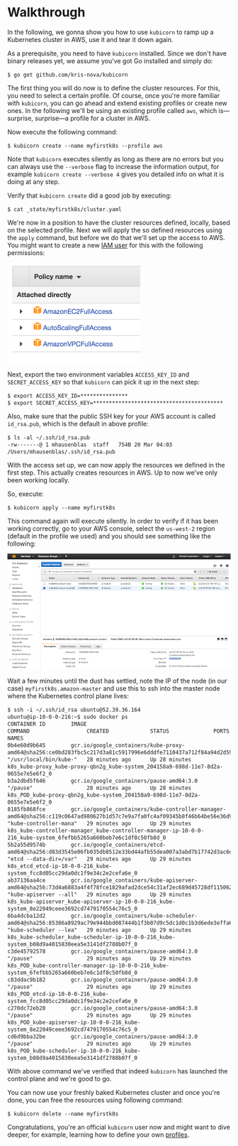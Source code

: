 # Walkthrough

In the following, we gonna show you how to use `kubicorn` to ramp up a Kubernetes cluster in AWS, use it and tear it down again.

As a prerequisite, you need to have `kubicorn` installed. Since we don't have binary releases yet, we assume you've got Go installed and simply do:

```
$ go get github.com/kris-nova/kubicorn
```

The first thing you will do now is to define the cluster resources. For this, you need to select a certain profile. Of course, once you're more familiar with `kubicorn`, you can go ahead and extend existing profiles or create new ones.
In the following we'll be using an existing profile called `aws`, which is—surprise, surprise—a profile for a cluster in AWS.

Now execute the following command:

```
$ kubicorn create --name myfirstk8s --profile aws
```

Note that `kubicorn` executes silently as long as there are no errors but you can always use the `--verbose` flag to increase the information output, for example `kubicorn create --verbose 4` gives you detailed info on what it is doing at any step.

Verify that `kubicorn create` did a good job by executing:

```
$ cat _state/myfirstk8s/cluster.yaml
```

We're now in a position to have the cluster resources defined, locally, based on the selected profile. Next we will apply the so defined resources using the `apply` command, but before we do that we'll set up the access to AWS. You might want to create a new [IAM user](http://docs.aws.amazon.com/IAM/latest/UserGuide/id_users_create.html) for this with the following permissions:

![AWS IAM permissions required for kubicorn](img/aws-iam-user-perm-screen-shot.png)

Next, export the two environment variables `ACCESS_KEY_ID` and `SECRET_ACCESS_KEY` so that `kubicorn` can pick it up in the next step:

```
$ export ACCESS_KEY_ID=***************
$ export SECRET_ACCESS_KEY=*****************************************
```

Also, make sure that the public SSH key for your AWS account is called `id_rsa.pub`, which is the default in above profile:

```
$ ls -al ~/.ssh/id_rsa.pub
-rw-------@ 1 mhausenblas  staff   754B 20 Mar 04:03 /Users/mhausenblas/.ssh/id_rsa.pub
```

With the access set up, we can now apply the resources we defined in the first step. This actually creates resources in AWS. Up to now we've only been working locally.

So, execute:

```
$ kubicorn apply --name myfirstk8s
```

This command again will execute silently. In order to verify if it has been working correctly, go to your AWS console,
select the `us-west-2` region (default in the profile we used) and you should see something like the following:

![AWS EC2 post-creation](img/aws-ec2-post-create-screen-shot.png)

Wait a few minutes until the dust has settled, note the IP of the node (in our case) `myfirstk8s.amazon-master`
and use this to ssh into the master node where the Kubernetes control plane lives:

```
$ ssh -i ~/.ssh/id_rsa ubuntu@52.39.36.164
ubuntu@ip-10-0-0-216:~$ sudo docker ps
CONTAINER ID        IMAGE                                                                                                                            COMMAND                  CREATED             STATUS              PORTS               NAMES
0b4e60d9b645        gcr.io/google_containers/kube-proxy-amd64@sha256:ce0bd283fbc5c217d3a81c5917996e6dddfe7110437a712f84a94d2d5912214d                "/usr/local/bin/kube-"   28 minutes ago      Up 28 minutes                           k8s_kube-proxy_kube-proxy-qbn2g_kube-system_204158a9-698d-11e7-8d2a-0655e7e5e6f2_0
b3a2dbd5f646        gcr.io/google_containers/pause-amd64:3.0                                                                                         "/pause"                 28 minutes ago      Up 28 minutes                           k8s_POD_kube-proxy-qbn2g_kube-system_204158a9-698d-11e7-8d2a-0655e7e5e6f2_0
8185fb868fce        gcr.io/google_containers/kube-controller-manager-amd64@sha256:c119c0647ad980627b1d57c7e9a7fa0fc4af09345b8f46b64be56e36d97b1402   "kube-controller-mana"   29 minutes ago      Up 29 minutes                           k8s_kube-controller-manager_kube-controller-manager-ip-10-0-0-216_kube-system_6fefbb5265a660beb7e6c1df8c50fb8d_0
5b2a55d9574b        gcr.io/google_containers/etcd-amd64@sha256:d83d3545e06fb035db8512e33bd44afb55dea007a3abd7b17742d3ac6d235940                      "etcd --data-dir=/var"   29 minutes ago      Up 29 minutes                           k8s_etcd_etcd-ip-10-0-0-216_kube-system_fcc8d05cc29da0dc1f9e34c2e2cefa6e_0
ab37136aa4ce        gcr.io/google_containers/kube-apiserver-amd64@sha256:73d4a6883a4f4f78fce1829afad2dce54c31af2ec689d45728df11506283f1a2            "kube-apiserver --all"   29 minutes ago      Up 29 minutes                           k8s_kube-apiserver_kube-apiserver-ip-10-0-0-216_kube-system_8e22049ceee3692cd7479170554c76c5_0
6ba4dcba12d2        gcr.io/google_containers/kube-scheduler-amd64@sha256:85386a8929ac79e944bbd087444b1f3b07d9c5dc1d0c1b3d6ede3effa611378d            "kube-scheduler --lea"   29 minutes ago      Up 29 minutes                           k8s_kube-scheduler_kube-scheduler-ip-10-0-0-216_kube-system_b08d9a4015830eea5e3141df2788b07f_0
c3de45792578        gcr.io/google_containers/pause-amd64:3.0                                                                                         "/pause"                 29 minutes ago      Up 29 minutes                           k8s_POD_kube-controller-manager-ip-10-0-0-216_kube-system_6fefbb5265a660beb7e6c1df8c50fb8d_0
c83ddac9b182        gcr.io/google_containers/pause-amd64:3.0                                                                                         "/pause"                 29 minutes ago      Up 29 minutes                           k8s_POD_etcd-ip-10-0-0-216_kube-system_fcc8d05cc29da0dc1f9e34c2e2cefa6e_0
c270dc72eb20        gcr.io/google_containers/pause-amd64:3.0                                                                                         "/pause"                 29 minutes ago      Up 29 minutes                           k8s_POD_kube-apiserver-ip-10-0-0-216_kube-system_8e22049ceee3692cd7479170554c76c5_0
cd6d9bba32be        gcr.io/google_containers/pause-amd64:3.0                                                                                         "/pause"                 29 minutes ago      Up 29 minutes                           k8s_POD_kube-scheduler-ip-10-0-0-216_kube-system_b08d9a4015830eea5e3141df2788b07f_0
```

With above command we've verified that indeed `kubicorn` has launched the control plane and we're good to go.

You can now use your freshly baked Kubernetes cluster and once you're done, you can free the resources using following command:

```
$ kubicorn delete --name myfirstk8s
```

Congratulations, you're an official `kubicorn` user now and might want to dive deeper,
for example, learning how to define your own [profiles](https://github.com/kris-nova/kubicorn/tree/master/profiles).

